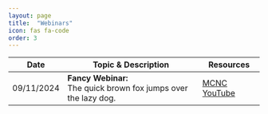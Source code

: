 ```yaml
---
layout: page
title:  "Webinars"
icon: fas fa-code
order: 3
---
```

| Date | Topic & Description | Resources |
| ---- | ------------------- | --------- |
| 09/11/2024 | **Fancy Webinar:** <br>The quick brown fox jumps over the lazy dog. | [MCNC YouTube](https://www.youtube.com/user/MCNCvideos) |
